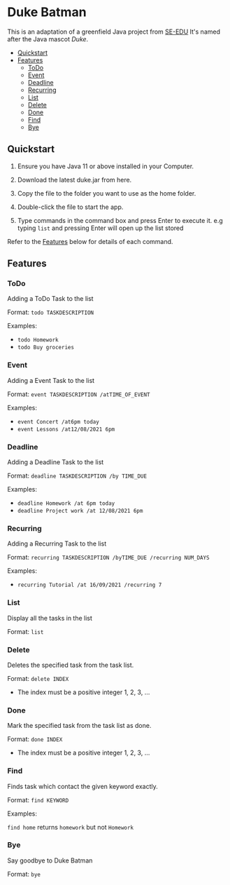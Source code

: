 # Duke Batman

This is an adaptation of a greenfield Java project from [SE-EDU](https://github.com/se-edu/duke) It's named after the Java mascot _Duke_.

* [Quickstart](#quickstart)
* [Features](#features)
    * [ToDo](#todo)
    * [Event](#event)
    * [Deadline](#deadline)
    * [Recurring](#recurring)
    * [List](#list)
    * [Delete](#delete)
    * [Done](#done)
    * [Find](#find)
    * [Bye](#bye)

## Quickstart

1. Ensure you have Java 11 or above installed in your Computer.

2. Download the latest duke.jar from here.

3. Copy the file to the folder you want to use as the home folder.

4. Double-click the file to start the app.

5. Type commands in the command box and press Enter to execute it. e.g typing `list` and pressing Enter will open up the list stored

Refer to the [Features](#features) below for details of each command.

## Features

### ToDo

Adding a ToDo Task to the list

Format: `todo TASKDESCRIPTION`

Examples:
* `todo Homework`
* `todo Buy groceries`

### Event

Adding a Event Task to the list

Format: `event TASKDESCRIPTION /atTIME_OF_EVENT`

Examples:
* `event Concert /at6pm today`
* `event Lessons /at12/08/2021 6pm`

### Deadline

Adding a Deadline Task to the list

Format: `deadline TASKDESCRIPTION /by TIME_DUE`

Examples:
* `deadline Homework /at 6pm today`
* `deadline Project work /at 12/08/2021 6pm`

### Recurring

Adding a Recurring Task to the list

Format: `recurring TASKDESCRIPTION /byTIME_DUE /recurring NUM_DAYS`

Examples:
* `recurring Tutorial /at 16/09/2021 /recurring 7`

### List

Display all the tasks in the list

Format: `list`

### Delete

Deletes the specified task from the task list.

Format: `delete INDEX`

* The index must be a positive integer 1, 2, 3, …​

### Done

Mark the specified task from the task list as done.

Format: `done INDEX`

* The index must be a positive integer 1, 2, 3, …​

### Find

Finds task which contact the given keyword exactly.

Format: `find KEYWORD`

Examples:

`find home` returns `homework` but not `Homework`

### Bye

Say goodbye to Duke Batman

Format: `bye`

